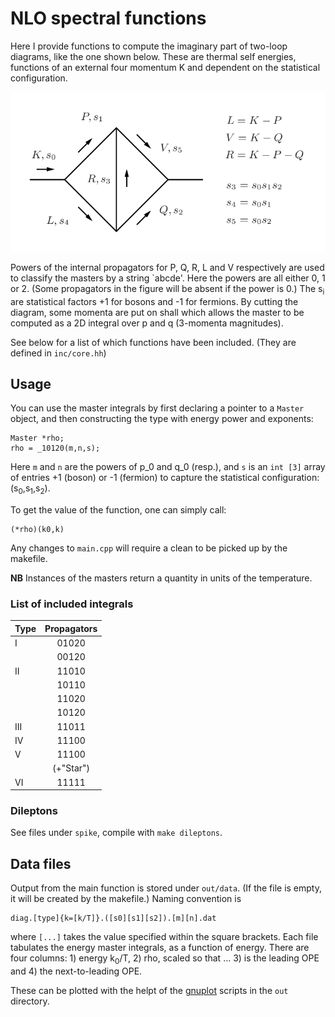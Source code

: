 # NLO spectral functions

Here I provide functions to compute the imaginary part of 
two-loop diagrams, like the one shown below.
These are thermal self energies, functions of an external four momentum K
and dependent on the statistical configuration.

![Labelling of generic two-loop diagram](inc/twoloop.png?raw=true "2-loop")

Powers of the internal propagators for P, Q, R, L and V respectively are 
used to classify the masters by a string `abcde'.
Here the powers are all either 0, 1 or 2. 
(Some propagators in the figure will be absent if the power is 0.)
The s<sub>i</sub> are statistical factors +1 for bosons
and -1 for fermions.
By cutting the diagram, some momenta are put on shall which allows
the master to be computed as a 2D integral over p and q (3-momenta magnitudes).

See below for a list of which functions have been included.
(They are defined in `inc/core.hh`)


## Usage

You can use the master integrals by first declaring
a pointer to a `Master` object, and then constructing
the type with energy power and exponents:
```
Master *rho;
rho = _10120(m,n,s);
```
Here `m` and `n` are the powers of p_0 and q_0 (resp.),
and `s` is an `int [3]` array of entries +1 (boson)
or -1 (fermion) to capture the statistical 
configuration: (s<sub>0</sub>,s<sub>1</sub>,s<sub>2</sub>).

To get the value of the function, one can simply call:
```
(*rho)(k0,k)
```
Any changes to `main.cpp` will require a clean to be picked up
by the makefile.

**NB** Instances of the masters return a quantity in units
of the temperature. 

### List of included integrals

| Type     |  Propagators |
|:---------|:------------:|
| I        | 01020        |
|          | 00120        |
| II       | 11010        |
|          | 10110        |
|          | 11020        |
|          | 10120        |
| III      | 11011        |
| IV       | 11100        |
| V        | 11100        |
|          | (+"Star")    |
| VI       | 11111        |


### Dileptons

See files under `spike`, compile with `make dileptons`.


## Data files

Output from the main function is stored under `out/data`. 
(If the file is empty, it will be created by the makefile.)
Naming convention is
```
diag.[type]{k=[k/T]}.([s0][s1][s2]).[m][n].dat
```
where `[...]` takes the value specified within the square brackets.
Each file tabulates the energy master integrals, as a function of energy.
There are four columns: 1) energy k<sub>0</sub>/T, 2) rho, scaled so that ...
3) is the leading OPE and 4) the next-to-leading OPE.

These can be plotted with the helpt of the [gnuplot](https://www.gnuplot.info)
scripts in the `out` directory.

